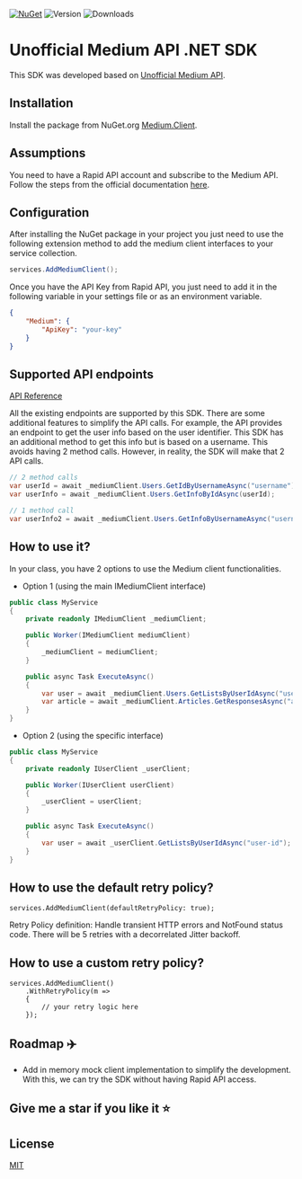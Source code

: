 [![NuGet](https://img.shields.io/badge/NuGet-blue?logo=NuGet)](https://www.nuget.org/packages/Medium.Client) 
![Version](https://img.shields.io/badge/dynamic/json?label=Version&query=data%5B0%5D.version&url=https%3A%2F%2Fazuresearch-usnc.nuget.org%2Fquery%3Fq%3Dpackageid%3Amedium.client)
![Downloads](https://img.shields.io/badge/dynamic/json?label=Downloads&query=data%5B0%5D.totalDownloads&url=https%3A%2F%2Fazuresearch-usnc.nuget.org%2Fquery%3Fq%3Dpackageid%3Amedium.client)


# Unofficial Medium API .NET SDK

This SDK was developed based on [Unofficial Medium API](https://mediumapi.com/). 

## Installation

Install the package from NuGet.org [Medium.Client](https://www.nuget.org/packages/Medium.Client/).

## Assumptions

You need to have a Rapid API account and subscribe to the Medium API. 
Follow the steps from the official documentation [here](https://mediumapi.com/#:~:text=How%20can%20I,Steps%3A).

## Configuration

After installing the NuGet package in your project you just need to use the following extension method to add the medium client interfaces to your service collection.

```csharp
services.AddMediumClient();
```

Once you have the API Key from Rapid API, you just need to add it in the following variable in your settings file or as an environment variable.

```json
{
    "Medium": {
        "ApiKey": "your-key"
    }
}
```

## Supported API endpoints

[API Reference](https://docs.mediumapi.com/)

All the existing endpoints are supported by this SDK. 
There are some additional features to simplify the API calls. For example, the API provides an endpoint to get the user info based on the user identifier. This SDK has an additional method to get this info but is based on a username. This avoids having 2 method calls. However, in reality, the SDK will make that 2 API calls.

```csharp
// 2 method calls
var userId = await _mediumClient.Users.GetIdByUsernameAsync("username");
var userInfo = await _mediumClient.Users.GetInfoByIdAsync(userId);

// 1 method call
var userInfo2 = await _mediumClient.Users.GetInfoByUsernameAsync("username");
```

## How to use it?

In your class, you have 2 options to use the Medium client functionalities.

- Option 1 (using the main IMediumClient interface)

```csharp
public class MyService
{
    private readonly IMediumClient _mediumClient;

    public Worker(IMediumClient mediumClient)
    {
        _mediumClient = mediumClient;
    }

    public async Task ExecuteAsync()
    {
        var user = await _mediumClient.Users.GetListsByUserIdAsync("user-id");
        var article = await _mediumClient.Articles.GetResponsesAsync("article-id");
    }
}
```

- Option 2 (using the specific interface)

```csharp
public class MyService
{
    private readonly IUserClient _userClient;

    public Worker(IUserClient userClient)
    {
        _userClient = userClient;
    }

    public async Task ExecuteAsync()
    {
        var user = await _userClient.GetListsByUserIdAsync("user-id");
    }
}
```

## How to use the default retry policy?

```
services.AddMediumClient(defaultRetryPolicy: true);
```

Retry Policy definition: Handle transient HTTP errors and NotFound status code. There will be 5 retries with a decorrelated  Jitter backoff. 

## How to use a custom retry policy?

```
services.AddMediumClient()
    .WithRetryPolicy(m =>
    {
        // your retry logic here
    });
```


## Roadmap :airplane:

- Add in memory mock client implementation to simplify the development. With this, we can try the SDK without having Rapid API access.


## Give me a star if you like it :star:



## License

[MIT](https://choosealicense.com/licenses/mit/)